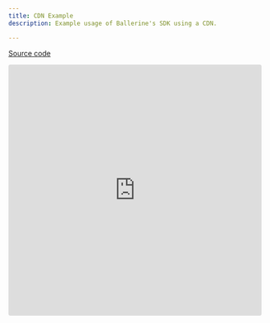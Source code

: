 ```yaml
---
title: CDN Example
description: Example usage of Ballerine's SDK using a CDN.

---
```


[Source code](https://github.com/ballerine-io/ballerine/tree/main/sdks/web-ui-sdk)

<iframe src="https://codesandbox.io/embed/withered-cherry-x2odl1?fontsize=14&hidenavigation=1&theme=dark"
     style="width:100%; height:500px; border:0; border-radius: 4px; overflow:hidden;"
     title="withered-cherry-x2odl1"
     allow="accelerometer; ambient-light-sensor; camera; encrypted-media; geolocation; gyroscope; hid; microphone; midi; payment; usb; vr; xr-spatial-tracking"
     sandbox="allow-forms allow-modals allow-popups allow-presentation allow-same-origin allow-scripts"
   ></iframe>

